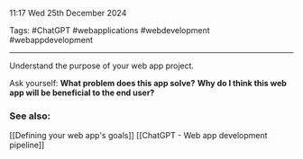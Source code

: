 11:17 Wed 25th December 2024

Tags: #ChatGPT #webapplications #webdevelopment #webappdevelopment 

------------------------------------
Understand the purpose of your web app project.

Ask yourself:
	**What problem does this app solve?**
	**Why do I think this web app will be beneficial to the end user?**

### See also:
[[Defining your web app's goals]]
[[ChatGPT - Web app development pipeline]]